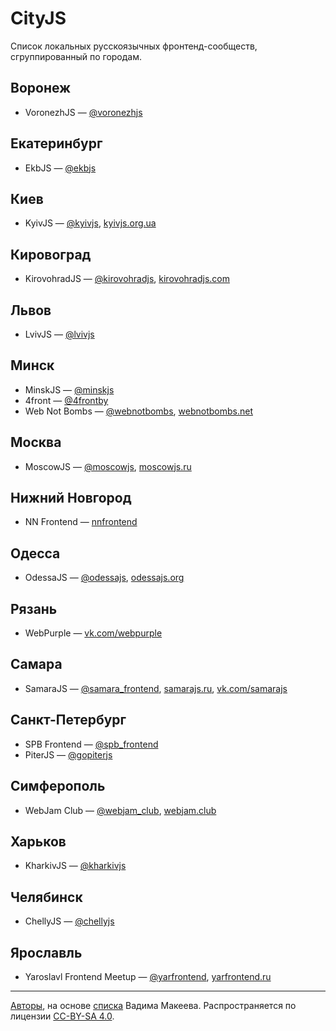 # CityJS

Список локальных русскоязычных фронтенд-сообществ, сгруппированный по городам.

## Воронеж

- VoronezhJS — [@voronezhjs](https://twitter.com/voronezhjs)

## Екатеринбург

- EkbJS — [@ekbjs](https://twitter.com/ekbjs)

## Киев

- KyivJS — [@kyivjs](https://twitter.com/kyivjs), [kyivjs.org.ua](http://kyivjs.org.ua)

## Кировоград

- KirovohradJS — [@kirovohradjs](https://twitter.com/kirovohradjs), [kirovohradjs.com](http://kirovohradjs.com)

## Львов

- LvivJS — [@lvivjs](https://twitter.com/lvivjs)

## Минск

- MinskJS — [@minskjs](https://twitter.com/MinskJS)
- 4front — [@4frontby](https://twitter.com/4frontby)
- Web Not Bombs — [@webnotbombs](https://twitter.com/webnotbombs), [webnotbombs.net](http://webnotbombs.net)

## Москва

- MoscowJS — [@moscowjs](https://twitter.com/moscowjs), [moscowjs.ru](http://moscowjs.ru)

## Нижний Новгород

- NN Frontend — [nnfrontend](https://github.com/nnfrontend)

## Одесса

- OdessaJS — [@odessajs](https://twitter.com/odessajs), [odessajs.org](https://odessajs.org)

## Рязань

- WebPurple — [vk.com/webpurple](https://vk.com/webpurple)

## Самара

- SamaraJS — [@samara_frontend](https://twitter.com/samara_frontend), [samarajs.ru](http://samarajs.ru/), [vk.com/samarajs](http://vk.com/samarajs)

## Санкт-Петербург

- SPB Frontend — [@spb_frontend](https://twitter.com/spb_frontend)
- PiterJS — [@gopiterjs](https://twitter.com/gopiterjs)

## Симферополь

- WebJam Club — [@webjam_club](https://twitter.com/webjam_club), [webjam.club](http://webjam.club) 

## Харьков

- KharkivJS — [@kharkivjs](https://twitter.com/kharkivjs)

## Челябинск

- ChellyJS — [@chellyjs](https://twitter.com/chellyjs)

## Ярославль

- Yaroslavl Frontend Meetup — [@yarfrontend](https://twitter.com/yarfrontend), [yarfrontend.ru](http://yarfrontend.ru)

---
[Авторы](https://github.com/web-standards-ru/cityjs-list/graphs/contributors), на основе [списка](https://twitter.com/jsunderhood/status/634710531581083648) Вадима Макеева. Распространяется по лицензии [CC-BY-SA 4.0](https://creativecommons.org/licenses/by-sa/4.0/deed.ru).
